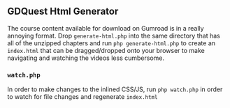 ## GDQuest Html Generator

The course content available for download on Gumroad is in a really annoying format. Drop `generate-html.php` into the same directory that has all of the unzipped chapters and run `php generate-html.php` to create an `index.html` that can be dragged/dropped onto your browser to make navigating and watching the videos less cumbersome.

### `watch.php`
In order to make changes to the inlined CSS/JS, run `php watch.php` in order to watch for file changes and regenerate `index.html`
